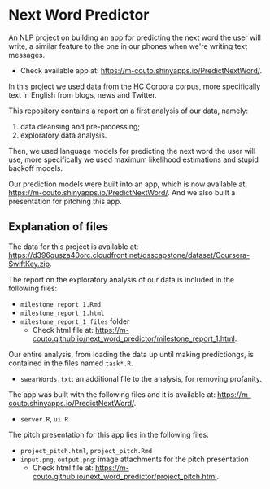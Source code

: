 # Next Word Predictor

An NLP project on building an app for predicting the next word the user will write, a similar feature to the one in our phones when we're writing text messages.
  - Check available app at: https://m-couto.shinyapps.io/PredictNextWord/.

In this project we used data from the HC Corpora corpus, more specifically text in English from blogs, news and Twitter.

This repository contains a report on a first analysis of our data, namely:
1. data cleansing and pre-processing;
2. exploratory data analysis.

Then, we used language models for predicting the next word the user will use, more specifically we used maximum likelihood estimations and stupid backoff models.

Our prediction models were built into an app, which is now available at: https://m-couto.shinyapps.io/PredictNextWord/. And we also built a presentation for pitching this app.


## Explanation of files

The data for this project is available at: https://d396qusza40orc.cloudfront.net/dsscapstone/dataset/Coursera-SwiftKey.zip.

The report on the exploratory analysis of our data is included in the following files:

- `milestone_report_1.Rmd`
- `milestone_report_1.html`
- `milestone_report_1_files` folder
  - Check html file at: https://m-couto.github.io/next_word_predictor/milestone_report_1.html.
  
Our entire analysis, from loading the data up until making predictiongs, is contained in the files named `task*.R`.

- `swearWords.txt`: an additional file to the analysis, for removing profanity.

The app was built with the following files and it is available at: https://m-couto.shinyapps.io/PredictNextWord/.

- `server.R`, `ui.R`

The pitch presentation for this app lies in the following files:

- `project_pitch.html`, `project_pitch.Rmd`
- `input.png`, `output.png`: image attachments for the pitch presentation
  - Check html file at: https://m-couto.github.io/next_word_predictor/project_pitch.html.
